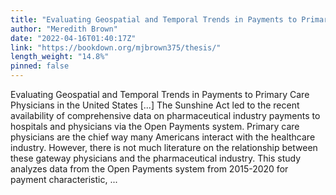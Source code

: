 ```yaml
---
title: "Evaluating Geospatial and Temporal Trends in Payments to Primary Care Physicians in the United States"
author: "Meredith Brown"
date: "2022-04-16T01:40:17Z"
link: "https://bookdown.org/mjbrown375/thesis/"
length_weight: "14.8%"
pinned: false
---
```


Evaluating Geospatial and Temporal Trends in Payments to Primary Care Physicians in the United States [...] The Sunshine Act led to the recent availability of comprehensive data on pharmaceutical industry payments to hospitals and physicians via the Open Payments system. Primary care physicians are the chief way many Americans interact with the healthcare industry. However, there is not much literature on the relationship between these gateway physicians and the pharmaceutical industry. This study analyzes data from the Open Payments system from 2015-2020 for payment characteristic, ...
